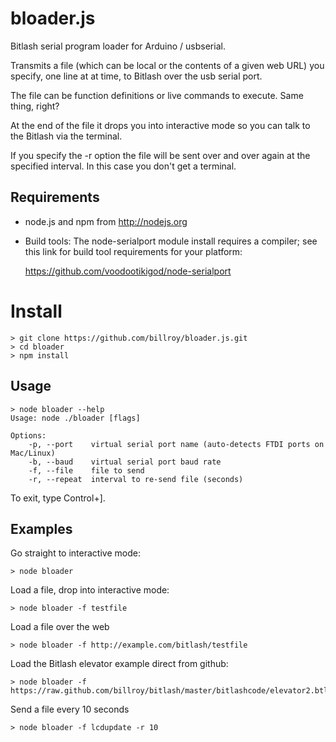 bloader.js
==========

Bitlash serial program loader for Arduino / usbserial.

Transmits a file (which can be local or the contents of a given web URL) you specify, one line at at time, to Bitlash over the usb serial port.

The file can be function definitions or live commands to execute.  Same thing, right?

At the end of the file it drops you into interactive mode so you can talk to the Bitlash via the terminal.

If you specify the -r option the file will be sent over and over again at the specified interval.  In this case you don't get a terminal.


## Requirements

- node.js and npm from http://nodejs.org

- Build tools: The node-serialport module install requires a compiler; see this link for build tool requirements for your platform:

	https://github.com/voodootikigod/node-serialport


# Install

	> git clone https://github.com/billroy/bloader.js.git
	> cd bloader
	> npm install

## Usage

	> node bloader --help
	Usage: node ./bloader [flags]
	
	Options:
		-p, --port    virtual serial port name (auto-detects FTDI ports on Mac/Linux)
		-b, --baud    virtual serial port baud rate                                  
		-f, --file    file to send                                                   
		-r, --repeat  interval to re-send file (seconds)    

To exit, type Control+].
  
## Examples

Go straight to interactive mode:

	> node bloader

Load a file, drop into interactive mode:

	> node bloader -f testfile

Load a file over the web

	> node bloader -f http://example.com/bitlash/testfile

Load the Bitlash elevator example direct from github:

	> node bloader -f https://raw.github.com/billroy/bitlash/master/bitlashcode/elevator2.btl

Send a file every 10 seconds

	> node bloader -f lcdupdate -r 10
